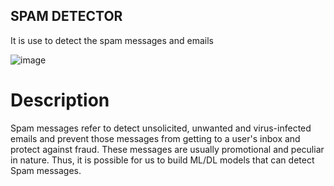 ## SPAM DETECTOR
It is use to detect the spam messages and emails 

![image](https://github.com/abhishek5334das/spam-detector/assets/134272564/e1695ba9-77c0-46c5-b0fd-20ff8733c90f)

# Description 
 Spam messages refer to  detect unsolicited, unwanted and virus-infected emails and prevent those 
messages from getting to a user's inbox and protect against fraud. These messages are usually promotional and peculiar in nature. Thus, it is possible for us to build ML/DL models that can detect Spam messages.
